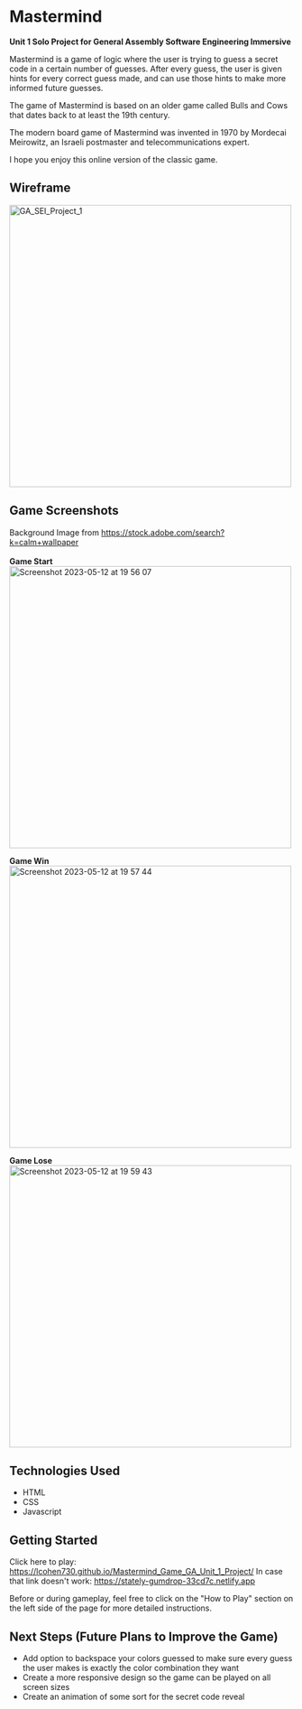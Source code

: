 # Mastermind
**Unit 1 Solo Project for General Assembly Software Engineering Immersive**

Mastermind is a game of logic where the user is trying to guess a secret code in a certain number of guesses.
After every guess, the user is given hints for every correct guess made, and can use those hints to make more informed future guesses.

The game of Mastermind is based on an older game called Bulls and Cows that dates back to at least the 19th century.

The modern board game of Mastermind was invented in 1970 by Mordecai Meirowitz, an Israeli postmaster and telecommunications expert.

I hope you enjoy this online version of the classic game.

## Wireframe
<img width="500" alt="GA_SEI_Project_1" src="https://github.com/lcohen730/Mastermind_Game_GA_Unit_1_Project/assets/111040134/1ca5cd18-61d4-4a27-b43e-ca4152b3d51a">

## Game Screenshots
Background Image from https://stock.adobe.com/search?k=calm+wallpaper<br><br>
**Game Start**<br>
<img width="500" alt="Screenshot 2023-05-12 at 19 56 07" src="https://github.com/lcohen730/Mastermind_Game_GA_Unit_1_Project/assets/111040134/7bcf39db-5508-45b4-bbdf-c57d09611510">

**Game Win**<br>
<img width="500" alt="Screenshot 2023-05-12 at 19 57 44" src="https://github.com/lcohen730/Mastermind_Game_GA_Unit_1_Project/assets/111040134/fbae94fc-a3ca-44ee-95c7-17831362fa42">

**Game Lose**<br>
<img width="500" alt="Screenshot 2023-05-12 at 19 59 43" src="https://github.com/lcohen730/Mastermind_Game_GA_Unit_1_Project/assets/111040134/94cd9c7f-2e8a-45b7-a370-fb6bf5f167f4">

## Technologies Used
- HTML
- CSS
- Javascript

## Getting Started

Click here to play: https://lcohen730.github.io/Mastermind_Game_GA_Unit_1_Project/
In case that link doesn't work: https://stately-gumdrop-33cd7c.netlify.app

Before or during gameplay, feel free to click on the "How to Play" section on the left side of the page for more detailed instructions.

## Next Steps (Future Plans to Improve the Game)
- Add option to backspace your colors guessed to make sure every guess the user makes is exactly the color combination they want
- Create a more responsive design so the game can be played on all screen sizes
- Create an animation of some sort for the secret code reveal